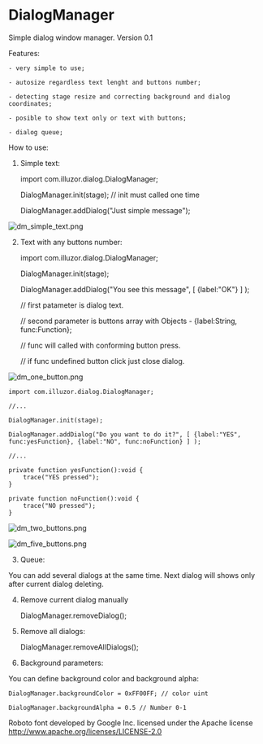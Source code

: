 DialogManager
=============

Simple dialog window manager. Version 0.1


Features:
	
	- very simple to use;
	
	- autosize regardless text lenght and buttons number;
	
	- detecting stage resize and correcting background and dialog coordinates;
	
	- posible to show text only or text with buttons;
	
	- dialog queue;
	
	
How to use:
	
	
1) Simple text:
	
	
	import com.illuzor.dialog.DialogManager;

	DialogManager.init(stage); // init must called one time

	DialogManager.addDialog("Just simple message");
	

![dm_simple_text.png](http://download.illuzor.com/images/github/DialogManager/dm_simple_text.png)


2) Text with any buttons number:

	
	import com.illuzor.dialog.DialogManager;

	DialogManager.init(stage);

	DialogManager.addDialog("You see this message", [ {label:"OK"} ] );

	// first patameter is dialog text.

	// second parameter is buttons array with Objects - {label:String, func:Function};

	// func will called with conforming button press.

	// if func undefined button click just close dialog.
	

![dm_one_button.png](http://download.illuzor.com/images/github/DialogManager/dm_one_button.png)
	

	import com.illuzor.dialog.DialogManager;

	//...

	DialogManager.init(stage);

	DialogManager.addDialog("Do you want to do it?", [ {label:"YES", func:yesFunction}, {label:"NO", func:noFunction} ] );

	//...

	private function yesFunction():void {
		trace("YES pressed");
	}

	private function noFunction():void {
		trace("NO pressed");
	}


![dm_two_buttons.png](http://download.illuzor.com/images/github/DialogManager/dm_two_buttons.png)
	
![dm_five_buttons.png](http://download.illuzor.com/images/github/DialogManager/dm_five_buttons.png)
	
	
3) Queue:

You can add several dialogs at the same time. Next dialog will shows only after current dialog deleting.
	

4) Remove current dialog manually


	DialogManager.removeDialog();


5) Remove all dialogs:


	DialogManager.removeAllDialogs();


6) Background parameters:

You can define background color and background alpha:
	

	DialogManager.backgroundColor = 0xFF00FF; // color uint

	DialogManager.backgroundAlpha = 0.5 // Number 0-1


Roboto font developed by Google Inc. licensed under the Apache license http://www.apache.org/licenses/LICENSE-2.0

